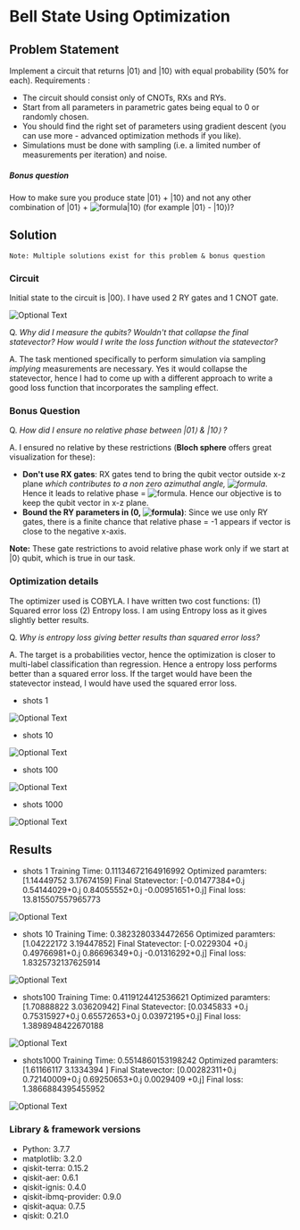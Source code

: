 # Bell State Using Optimization

## Problem Statement
Implement a circuit that returns |01⟩ and |10⟩ with equal probability (50% for each).
Requirements :
- The circuit should consist only of CNOTs, RXs and RYs. 
- Start from all parameters in parametric gates being equal to 0 or randomly chosen. 	
- You should find the right set of parameters using gradient descent (you can use more - advanced optimization methods if you like). 
- Simulations must be done with sampling (i.e. a limited number of measurements per iteration) and noise.

##### Bonus question
How to make sure you produce state  |01⟩  +  |10⟩  and not any other combination of |01⟩ + ![formula](https://render.githubusercontent.com/render/math?math=e^{i%20\phi})|10⟩ 
(for example |01⟩ - |10⟩)?

## Solution
`Note: Multiple solutions exist for this problem & bonus question`
### Circuit
Initial state to the circuit is |00⟩. I have used 2 RY gates and 1 CNOT gate.

![Optional Text](../master/plots/circuit.png)
  
Q. *Why did I measure the qubits? Wouldn't that collapse the final statevector? How would I write the loss function without the statevector?*
  
A. The task mentioned specifically to perform simulation via sampling *implying* measurements are necessary.
Yes it would collapse the statevector, hence I had to come up with a different approach to write a good loss function that incorporates the sampling effect. 



### Bonus Question
Q. *How did I ensure no relative phase between |01⟩ & |10⟩ ?*

A. I ensured no relative by these restrictions (**Bloch sphere** offers great visualization for these):
- **Don't use RX gates**: RX gates tend to bring the qubit vector outside x-z plane *which contributes to a non zero azimuthal angle, ![formula](https://render.githubusercontent.com/render/math?math=\phi)*. Hence it leads to relative phase = ![formula](https://render.githubusercontent.com/render/math?math=e^{i%20\phi}). Hence our objective is to keep the qubit vector in x-z plane.
- **Bound the RY parameters in (0, ![formula](https://render.githubusercontent.com/render/math?math=\pi))**: Since we use only RY gates, there is a finite chance that relative phase = -1 appears if vector is close to the negative x-axis.

**Note:** These gate restrictions to avoid relative phase work only if we start at |0⟩ qubit, which is true in our task.

### Optimization details
The optimizer used is COBYLA. I have written two cost functions: (1) Squared error loss (2) Entropy loss. I am using Entropy loss as it gives slightly better results. 

Q. *Why is entropy loss giving better results than squared error loss?*

A. The target is a probabilities vector, hence the optimization is closer to multi-label classification than regression. Hence a entropy loss performs better than a squared error loss. If the target would have been the statevector instead, I would have used the squared error loss. 

- shots 1

![Optional Text](../master/OptimizationGifs/Gifshots1.gif)

- shots 10

![Optional Text](../master/OptimizationGifs/Gifshots10.gif)

- shots 100

![Optional Text](../master/OptimizationGifs/Gifshots100.gif)

- shots 1000

![Optional Text](../master/OptimizationGifs/Gifshots1000.gif)

## Results

- shots 1
Training Time: 0.11134672164916992
Optimized paramters: [1.14449752 3.17674159]
Final Statevector: [-0.01477384+0.j  0.54144029+0.j  0.84055552+0.j -0.00951651+0.j]
Final loss: 13.815507557965773

![Optional Text](../master/plots/histogram_shots1.png)


- shots 10
Training Time: 0.3823280334472656
Optimized paramters: [1.04222172 3.19447852]
Final Statevector: [-0.0229304 +0.j  0.49766981+0.j  0.86696349+0.j -0.01316292+0.j]
Final loss: 1.8325732137625914

![Optional Text](../master/plots/histogram_shots10.png)

- shots100
Training Time: 0.4119124412536621
Optimized paramters: [1.70888822 3.03620942]
Final Statevector: [0.0345833 +0.j 0.75315927+0.j 0.65572653+0.j 0.03972195+0.j]
Final loss: 1.3898948422670188

![Optional Text](../master/plots/histogram_shots100.png)

- shots1000
Training Time: 0.5514860153198242
Optimized paramters: [1.61166117 3.1334394 ]
Final Statevector: [0.00282311+0.j 0.72140009+0.j 0.69250653+0.j 0.0029409 +0.j]
Final loss: 1.3866884395455952

![Optional Text](../master/plots/histogram_shots1000.png)


### Library & framework versions
- Python: 3.7.7
- matplotlib: 3.2.0
- qiskit-terra: 0.15.2
- qiskit-aer: 0.6.1
- qiskit-ignis: 0.4.0
- qiskit-ibmq-provider: 0.9.0
- qiskit-aqua: 0.7.5
- qiskit: 0.21.0


